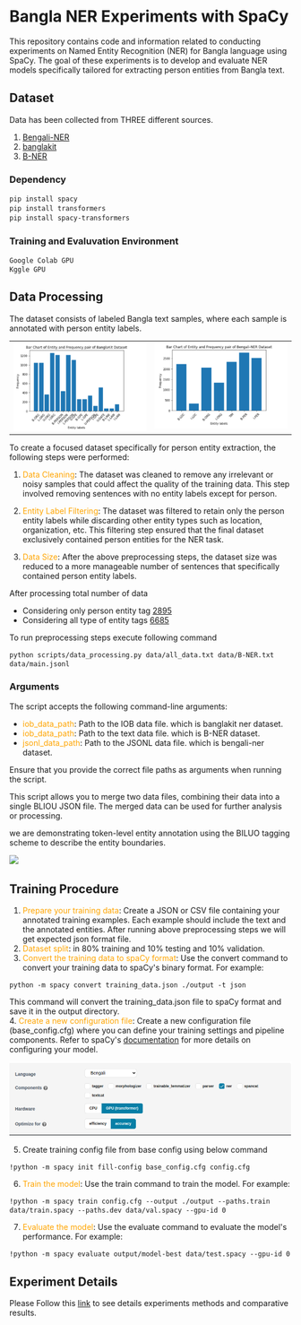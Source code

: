 # Bangla NER Experiments with SpaCy

This repository contains code and information related to conducting experiments on Named Entity Recognition (NER) for Bangla language using SpaCy. The goal of these experiments is to develop and evaluate NER models specifically tailored for extracting person entities from Bangla text.

## Dataset

Data has been collected from THREE different sources.

1. [Bengali-NER](https://github.com/Rifat1493/Bengali-NER/tree/master/annotated%20data)
2. [banglakit](https://raw.githubusercontent.com/banglakit/bengali-ner-data/master/main.jsonl)
3. [B-NER](https://www.kaggle.com/datasets/mdzahidulhaquealvi/b-ner?select=dataset_r.csv)

### Dependency
```bash
pip install spacy
pip install transformers
pip install spacy-transformers  
```

### Training and Evaluvation Environment

```
Google Colab GPU
Kggle GPU
```

## Data Processing

The dataset consists of labeled Bangla text samples, where each sample is annotated with person entity labels.

<table>
  <tr>
    <td valign="top"><img src="notebooks/images/banglakit.png"/></td>
    <td valign="top"><img src="notebooks/images/bengali-ner.png"/></td>
  </tr>
</table>

To create a focused dataset specifically for person entity extraction, the following steps were performed:

1. <span style="color:orange;">Data Cleaning</span>: The dataset was cleaned to remove any irrelevant or noisy samples that could affect the quality of the training data. This step involved removing sentences with no entity labels except for person.

2. <span style="color:orange;">Entity Label Filtering</span>: The dataset was filtered to retain only the person entity labels while discarding other entity types such as location, organization, etc. This filtering step ensured that the final dataset exclusively contained person entities for the NER task.

3. <span style="color:orange;">Data Size</span>: After the above preprocessing steps, the dataset size was reduced to a more manageable number of sentences that specifically contained person entity labels.

After processing total number of data
- Considering only person entity tag [2895]()
- Considering all type of entity tags [6685]()

To run preprocessing steps execute following command
```
python scripts/data_processing.py data/all_data.txt data/B-NER.txt data/main.jsonl
```
### Arguments

The script accepts the following command-line arguments:

- <span style="color:orange;">iob_data_path</span>: Path to the IOB data file. which is banglakit ner dataset.
- <span style="color:orange;">iob_data_path</span>: Path to the text data file. which is B-NER dataset.
- <span style="color:orange;">jsonl_data_path</span>: Path to the JSONL data file. which is bengali-ner dataset.

Ensure that you provide the correct file paths as arguments when running the script.

This script allows you to merge two data files, combining their data into a single BLIOU JSON file. The merged data can be used for further analysis or processing.



we are demonstrating token-level entity annotation using the BILUO tagging scheme to describe the entity boundaries.

<img src = "https://miro.medium.com/max/875/1*_sYTlDj2p_p-pcSRK25h-Q.png">

## Training Procedure

1. <span style="color:orange;">Prepare your training data</span>: Create a JSON or CSV file containing your annotated training examples. Each example should include the text and the annotated entities. After running above preprocessing steps we will get expected json format file.
2. <span style="color:orange;">Dataset split</span>: in 80% training and 10% testing and 10% validation.
3. <span style="color:orange;">Convert the training data to spaCy format</span>: Use the convert command to convert your training data to spaCy's binary format. For example:
```
python -m spacy convert training_data.json ./output -t json
```
This command will convert the training_data.json file to spaCy format and save it in the output directory. <br>
4. <span style="color:orange;">Create a new configuration file</span>: Create a new configuration file (base_config.cfg) where you can define your training settings and pipeline components. Refer to spaCy's [documentation](https://spacy.io/usage/training) for more details on configuring your model.

<img src="notebooks/images/spacy_training.png"/>

5. Create training config file from base config using below command
```
!python -m spacy init fill-config base_config.cfg config.cfg
```
6. <span style="color:orange;">Train the model</span>: Use the train command to train the model. For example:
```
!python -m spacy train config.cfg --output ./output --paths.train data/train.spacy --paths.dev data/val.spacy --gpu-id 0
```

7. <span style="color:orange;">Evaluate the model</span>: Use the evaluate command to evaluate the model's performance. For example:
```
!python -m spacy evaluate output/model-best data/test.spacy --gpu-id 0
```

## Experiment Details

Please Follow this [link](./experiment/) to see details experiments methods and comparative results.
